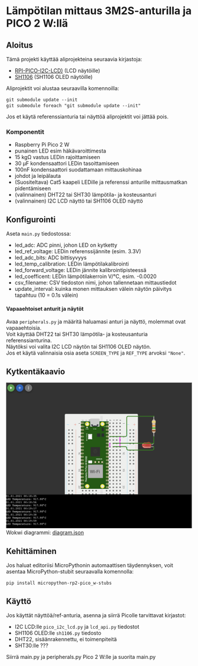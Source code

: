 # Lämpötilan mittaus 3M2S-anturilla ja PICO 2 W:llä

## Aloitus
Tämä projekti käyttää aliprojekteina seuraavia kirjastoja:
- [RPI-PICO-I2C-LCD)](https://github.com/T-622/RPI-PICO-I2C-LCD) (LCD näytöille)  
- [SH1106](https://github.com/robert-hh/SH1106) (SH1106 OLED näytöille)  

Aliprojektit voi alustaa seuraavilla komennoilla:
```
git submodule update --init
git submodule foreach "git submodule update --init"
```  
Jos et käytä referenssianturia tai näyttöä aliprojektit voi jättää pois.

### Komponentit
* Raspberry Pi Pico 2 W
* punainen LED esim häkävaroittimesta
* 15 kgΩ vastus LEDin rajoittamiseen
* 30 µF kondensaattori LEDin tasoittamiseen
* 100nF kondensaattori suodattamaan mittauskohinaa
* johdot ja leipälauta
* (Suositeltava) Cat5 kaapeli LEDille ja referenssi anturille mittausmatkan pidentämiseen
* (valinnainen) DHT22 tai SHT30 lämpötila- ja kosteusanturi
* (valinnainen) I2C LCD näyttö tai SH1106 OLED näyttö

## Konfigurointi
Aseta `main.py` tiedostossa:
  * led_adc: ADC pinni, johon LED on kytketty
  * led_ref_voltage: LEDin referenssijännite (esim. 3.3V)
  * led_adc_bits: ADC bittisyvyys
  * led_temp_calibration: LEDin lämpötilakalibrointi
  * led_forward_voltage: LEDin jännite kalibrointipisteessä
  * led_coefficent: LEDin lämpötilakerroin  V/°C, esim. -0.0020
  * csv_filename: CSV tiedoston nimi, johon tallennetaan mittaustiedot
  * update_interval: kuinka monen mittauksen välein näytön päivitys tapahtuu (10 = 0.1s välein)

#### Vapaaehtoiset anturit ja näytöt
Avaa `peripherals.py` ja määritä haluamasi anturi ja näyttö, molemmat ovat vapaaehtoisia.  
Voit käyttää DHT22 tai SHT30 lämpötila- ja kosteusanturia referenssianturina.  
Näytöksi voi valita I2C LCD näytön tai SH1106 OLED näytön.  
Jos et käytä valinnaisia osia aseta `SCREEN_TYPE` ja `REF_TYPE` arvoksi `"None"`.

## Kytkentäkaavio
![alt text](image.png)
Wokwi diagrammi: [diagram.json](diagram.json)


## Kehittäminen
Jos haluat editoriisi MicroPythonin automaattisen täydennyksen,
voit asentaa MicroPython-stubit seuraavalla komennolla:
```
pip install micropython-rp2-pico_w-stubs
```



## Käyttö
Jos käyttät näyttöä/ref-anturia, asenna ja siirrä Picolle tarvittavat kirjastot:
- I2C LCD:lle `pico_i2c_lcd.py` ja `lcd_api.py` tiedostot
- SH1106 OLED:lle `sh1106.py` tiedosto
- DHT22, sisäänrakennettu, ei toimenpiteitä
- SHT30:lle ???

Siirrä main.py ja peripherals.py Pico 2 W:lle ja suorita main.py
